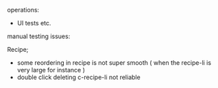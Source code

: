 operations:
- UI tests etc.

manual testing issues:

Recipe;
- some reordering in recipe is not super smooth ( when the recipe-li is very large for instance )
- double click deleting c-recipe-li not reliable
